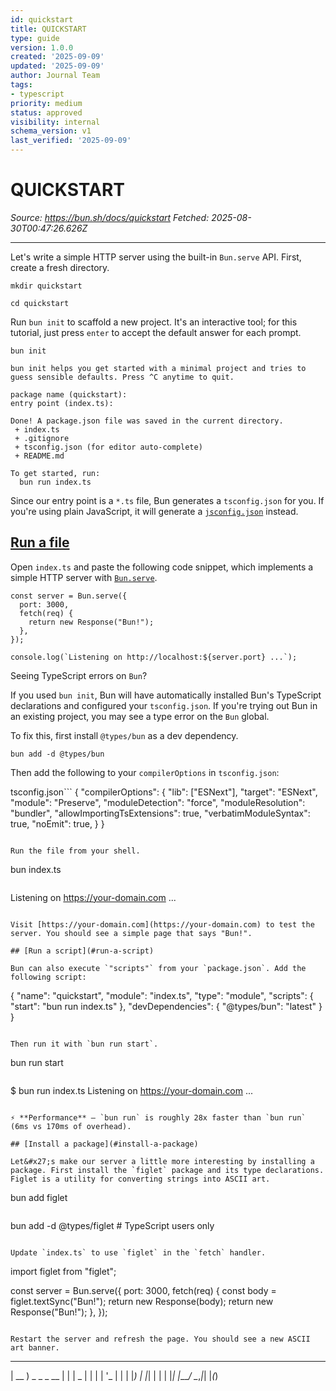 ```yaml
---
id: quickstart
title: QUICKSTART
type: guide
version: 1.0.0
created: '2025-09-09'
updated: '2025-09-09'
author: Journal Team
tags:
- typescript
priority: medium
status: approved
visibility: internal
schema_version: v1
last_verified: '2025-09-09'
---
```


# QUICKSTART

*Source: <https://bun.sh/docs/quickstart>*
*Fetched: 2025-08-30T00:47:26.626Z*

***

Let's write a simple HTTP server using the built-in `Bun.serve` API. First, create a fresh directory.

```
mkdir quickstart
```

```
cd quickstart
```

Run `bun init` to scaffold a new project. It's an interactive tool; for this tutorial, just press `enter` to accept the default answer for each prompt.

```
bun init
```

```
bun init helps you get started with a minimal project and tries to
guess sensible defaults. Press ^C anytime to quit.

package name (quickstart):
entry point (index.ts):

Done! A package.json file was saved in the current directory.
 + index.ts
 + .gitignore
 + tsconfig.json (for editor auto-complete)
 + README.md

To get started, run:
  bun run index.ts
```

Since our entry point is a `*.ts` file, Bun generates a `tsconfig.json` for you. If you're using plain JavaScript, it will generate a [`jsconfig.json`](https://code.visualstudio.com/docs/languages/jsconfig) instead.

## [Run a file](#run-a-file)

Open `index.ts` and paste the following code snippet, which implements a simple HTTP server with [`Bun.serve`](https://bun.com/docs/api/http).

```
const server = Bun.serve({
  port: 3000,
  fetch(req) {
    return new Response("Bun!");
  },
});

console.log(`Listening on http://localhost:${server.port} ...`);

```

Seeing TypeScript errors on `Bun`?

If you used `bun init`, Bun will have automatically installed Bun's TypeScript declarations and configured your `tsconfig.json`. If you're trying out Bun in an existing project, you may see a type error on the `Bun` global.

To fix this, first install `@types/bun` as a dev dependency.

```
bun add -d @types/bun
```

Then add the following to your `compilerOptions` in `tsconfig.json`:

tsconfig.json\`\`\`
{
"compilerOptions": {
"lib": \["ESNext"],
"target": "ESNext",
"module": "Preserve",
"moduleDetection": "force",
"moduleResolution": "bundler",
"allowImportingTsExtensions": true,
"verbatimModuleSyntax": true,
"noEmit": true,
}
}

```

Run the file from your shell.

```

bun index.ts

```
```

Listening on <https://your-domain.com> ...

```

Visit [https://your-domain.com](https://your-domain.com) to test the server. You should see a simple page that says "Bun!".

## [Run a script](#run-a-script)

Bun can also execute `"scripts"` from your `package.json`. Add the following script:

```

{
"name": "quickstart",
"module": "index.ts",
"type": "module",
"scripts": {
"start": "bun run index.ts"
},
"devDependencies": {
"@types/bun": "latest"
}
}

```

Then run it with `bun run start`.

```

bun run start

```
```

$ bun run index.ts
Listening on <https://your-domain.com> ...

```

⚡️ **Performance** — `bun run` is roughly 28x faster than `bun run` (6ms vs 170ms of overhead).

## [Install a package](#install-a-package)

Let&#x27;s make our server a little more interesting by installing a package. First install the `figlet` package and its type declarations. Figlet is a utility for converting strings into ASCII art.

```

bun add figlet

```
```

bun add -d @types/figlet # TypeScript users only

```

Update `index.ts` to use `figlet` in the `fetch` handler.

```

import figlet from "figlet";

const server = Bun.serve({
port: 3000,
fetch(req) {
const body = figlet.textSync("Bun!");
return new Response(body);
return new Response("Bun!");
},
});

```

Restart the server and refresh the page. You should see a new ASCII art banner.

```

***

\| \_\_ ) \_   \_ \_ \_\_ | |
\|  \_ | | | | '\_ | |
\| |*) | |*| | | | |*|
|*\_\_*/ \_*,*|*| |*(*)

```
```
